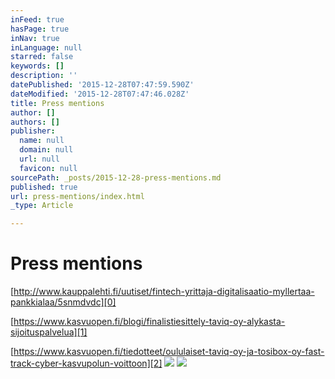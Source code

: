 ```yaml
---
inFeed: true
hasPage: true
inNav: true
inLanguage: null
starred: false
keywords: []
description: ''
datePublished: '2015-12-28T07:47:59.590Z'
dateModified: '2015-12-28T07:47:46.028Z'
title: Press mentions
author: []
authors: []
publisher:
  name: null
  domain: null
  url: null
  favicon: null
sourcePath: _posts/2015-12-28-press-mentions.md
published: true
url: press-mentions/index.html
_type: Article

---
```

# Press mentions

[http://www.kauppalehti.fi/uutiset/fintech-yrittaja-digitalisaatio-myllertaa-pankkialaa/5snmdvdc][0]

[https://www.kasvuopen.fi/blogi/finalistiesittely-taviq-oy-alykasta-sijoituspalvelua][1]

[https://www.kasvuopen.fi/tiedotteet/oululaiset-taviq-oy-ja-tosibox-oy-fast-track-cyber-kasvupolun-voittoon][2]
![](https://the-grid-user-content.s3-us-west-2.amazonaws.com/e7f5ee44-8972-4cb9-91d6-e1f73abf123e.jpg)
![](https://the-grid-user-content.s3-us-west-2.amazonaws.com/e2161043-c779-42c5-9680-464dd3fefcba.png)

[0]: http://www.kauppalehti.fi/uutiset/fintech-yrittaja-digitalisaatio-myllertaa-pankkialaa/5snmdvdc
[1]: https://www.kasvuopen.fi/blogi/finalistiesittely-taviq-oy-alykasta-sijoituspalvelua
[2]: https://www.kasvuopen.fi/tiedotteet/oululaiset-taviq-oy-ja-tosibox-oy-fast-track-cyber-kasvupolun-voittoon